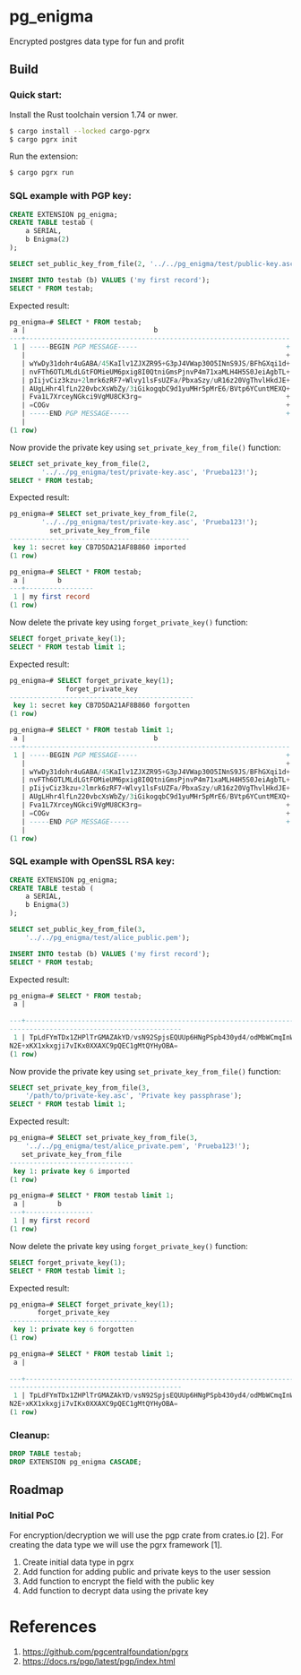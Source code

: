 # pg_enigma

Encrypted postgres data type for fun and profit

## Build

### Quick start:

Install the Rust toolchain version 1.74 or nwer.

```bash
$ cargo install --locked cargo-pgrx
$ cargo pgrx init
```


Run the extension:

```bash
$ cargo pgrx run
```

### SQL example with PGP key:

```sql
CREATE EXTENSION pg_enigma;
CREATE TABLE testab (
    a SERIAL, 
    b Enigma(2)
);

SELECT set_public_key_from_file(2, '../../pg_enigma/test/public-key.asc'); 

INSERT INTO testab (b) VALUES ('my first record');
SELECT * FROM testab;
```

Expected result: 

```sql
pg_enigma=# SELECT * FROM testab;
 a |                                b                                 
---+------------------------------------------------------------------
 1 | -----BEGIN PGP MESSAGE-----                                     +
   |                                                                 +
   | wYwDy31dohr4uGABA/45KaIlv1ZJXZR95+G3pJ4VWap30O5INnS9JS/BFhGXqi1d+
   | nvFTh6OTLMLdLGtFOMieUM6pxig8I0QtniGmsPjnvP4m71xaMLH4H5S0JeiAgbTL+
   | pIijvCiz3kzu+2lmrk6zRF7+Wlvy1lsFsUZFa/PbxaSzy/uR16z20VgThvlHkdJE+
   | AUgLHhr4lfLn220vbcXsWbZy/3iGikogqbC9d1yuMHr5pMrE6/BVtp6YCuntMEXQ+
   | Fva1L7XrceyNGkci9VgMU8CK3rg=                                    +
   | =COGv                                                           +
   | -----END PGP MESSAGE-----                                       +
   | 
(1 row)
```

Now provide the private key using `set_private_key_from_file()` function:

```sql
SELECT set_private_key_from_file(2, 
        '../../pg_enigma/test/private-key.asc', 'Prueba123!');
SELECT * FROM testab;
```

Expected result:

```sql
pg_enigma=# SELECT set_private_key_from_file(2, 
        '../../pg_enigma/test/private-key.asc', 'Prueba123!');
          set_private_key_from_file          
---------------------------------------------
 key 1: secret key CB7D5DA21AF8B860 imported
(1 row)

pg_enigma=# SELECT * FROM testab;
 a |        b        
---+-----------------
 1 | my first record
(1 row)
```


Now delete the private key using `forget_private_key()` function:

```sql
SELECT forget_private_key(1);
SELECT * FROM testab limit 1;
```
Expected result: 

```sql
pg_enigma=# SELECT forget_private_key(1);
              forget_private_key              
----------------------------------------------
 key 1: secret key CB7D5DA21AF8B860 forgotten
(1 row)

pg_enigma=# SELECT * FROM testab limit 1;
 a |                                b                                 
---+------------------------------------------------------------------
 1 | -----BEGIN PGP MESSAGE-----                                     +
   |                                                                 +
   | wYwDy31dohr4uGABA/45KaIlv1ZJXZR95+G3pJ4VWap30O5INnS9JS/BFhGXqi1d+
   | nvFTh6OTLMLdLGtFOMieUM6pxig8I0QtniGmsPjnvP4m71xaMLH4H5S0JeiAgbTL+
   | pIijvCiz3kzu+2lmrk6zRF7+Wlvy1lsFsUZFa/PbxaSzy/uR16z20VgThvlHkdJE+
   | AUgLHhr4lfLn220vbcXsWbZy/3iGikogqbC9d1yuMHr5pMrE6/BVtp6YCuntMEXQ+
   | Fva1L7XrceyNGkci9VgMU8CK3rg=                                    +
   | =COGv                                                           +
   | -----END PGP MESSAGE-----                                       +
   | 
(1 row)
```
### SQL example with OpenSSL RSA key:

```sql
CREATE EXTENSION pg_enigma;
CREATE TABLE testab (
    a SERIAL, 
    b Enigma(3)
);

SELECT set_public_key_from_file(3, 
    '../../pg_enigma/test/alice_public.pem'); 

INSERT INTO testab (b) VALUES ('my first record');
SELECT * FROM testab;
```

Expected result: 

```sql
pg_enigma=# SELECT * FROM testab;
 a |                                                                                      b                                            
                                           
---+-----------------------------------------------------------------------------------------------------------------------------------
-------------------------------------------
 1 | TpLdFYmTDx1ZHPlTrGMAZAkYD/vsN92SpjsEQUUp6HNgPSpb430yd4/odMbWCmqInWnyE7po5uUEp5O6h2/+uqne8OZPChUt7erb8MshnkhKdUa50yIDrcy0KcJ8tglrND
N2E+xKX1xkxgji7vIKx0XXAXC9pQEC1gMtQYHyOBA=
(1 row)
```

Now provide the private key using `set_private_key_from_file()` function:

```sql
SELECT set_private_key_from_file(3, 
	'/path/to/private-key.asc', 'Private key passphrase');
SELECT * FROM testab limit 1;
```

Expected result:

```sql
pg_enigma=# SELECT set_private_key_from_file(3, 
    '../../pg_enigma/test/alice_private.pem', 'Prueba123!');
   set_private_key_from_file   
-------------------------------
 key 1: private key 6 imported
(1 row)

pg_enigma=# SELECT * FROM testab limit 1;
 a |        b        
---+-----------------
 1 | my first record
(1 row)
```


Now delete the private key using `forget_private_key()` function:

```sql
SELECT forget_private_key(1);
SELECT * FROM testab limit 1;
```
Expected result: 

```sql
pg_enigma=# SELECT forget_private_key(1);
       forget_private_key       
--------------------------------
 key 1: private key 6 forgotten
(1 row)

pg_enigma=# SELECT * FROM testab limit 1;
 a |                                                                                      b                                            
                                           
---+-----------------------------------------------------------------------------------------------------------------------------------
-------------------------------------------
 1 | TpLdFYmTDx1ZHPlTrGMAZAkYD/vsN92SpjsEQUUp6HNgPSpb430yd4/odMbWCmqInWnyE7po5uUEp5O6h2/+uqne8OZPChUt7erb8MshnkhKdUa50yIDrcy0KcJ8tglrND
N2E+xKX1xkxgji7vIKx0XXAXC9pQEC1gMtQYHyOBA=
(1 row)

```


### Cleanup:
```sql
DROP TABLE testab;
DROP EXTENSION pg_enigma CASCADE;
```

## Roadmap

### Initial PoC

For encryption/decryption we will use the pgp crate from crates.io [2].
For creating the data type we will use the pgrx framework [1].

1. Create initial data type in pgrx
2. Add function for adding public and private keys to the user session
3. Add function to encrypt the field with the public key
4. Add function to decrypt data using the private key


# References

1. https://github.com/pgcentralfoundation/pgrx
2. https://docs.rs/pgp/latest/pgp/index.html
